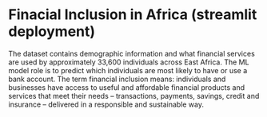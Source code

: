 # Finacial Inclusion in Africa (streamlit deployment)
 The dataset contains demographic information and what financial services are used by approximately 33,600 individuals across East Africa. The ML model role is to predict which individuals are most likely to have or use a bank account.  The term financial inclusion means:  individuals and businesses have access to useful and affordable financial products and services that meet their needs – transactions, payments, savings, credit and insurance – delivered in a responsible and sustainable way.
